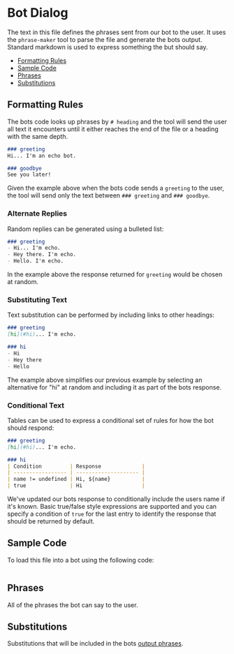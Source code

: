 # Bot Dialog
The text in this file defines the phrases sent from our bot to the user. It uses the `phrase-maker` tool to parse the file and generate the bots output.  Standard markdown is used to express something the but should say. 

- [Formatting Rules](#formatting-rules)
- [Sample Code](#sample-code)
- [Phrases](#phrases)
- [Substitutions](#substitutions)

## Formatting Rules
The bots code looks up phrases by `# heading` and the tool will send the user all text it encounters until it either reaches the end of the file or a heading with the same depth.

```markdown
### greeting
Hi... I'm an echo bot.

### goodbye
See you later!
```

Given the example above when the bots code sends a `greeting` to the user, the tool will send only the text between `### greeting` and `### goodbye`.

### Alternate Replies
Random replies can be generated using a bulleted list:

```markdown
### greeting
- Hi... I'm echo.
- Hey there. I'm echo.
- Hello. I'm echo.
```

In the example above the response returned for `greeting` would be chosen at random.

### Substituting Text
Text substitution can be performed by including links to other headings:

```markdown
### greeting
[hi](#hi)... I'm echo.

### hi
- Hi
- Hey there
- Hello
```

The example above simplifies our previous example by selecting an alternative for "hi" at random and including it as part of the bots response.

### Conditional Text
Tables can be used to express a conditional set of rules for how the bot should respond:

```markdown
### greeting
[hi](#hi)... I'm echo.

### hi
| Condition         | Response             |
| ----------------- | -------------------- |
| name != undefined | Hi, ${name}          |
| true              | Hi                   |
```

We've updated our bots response to conditionally include the users name if it's known.  Basic true/false style expressions are supported and you can specify a condition of `true` for the last entry to identify the response that should be returned by default.

## Sample Code
To load this file into a bot using the following code:

```JS

```


## Phrases
All of the phrases the bot can say to the user.

## Substitutions
Substitutions that will be included in the bots [output phrases](#phrases).
